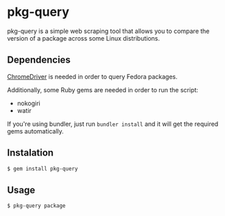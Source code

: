 # pkg-query

pkg-query is a simple web scraping tool that allows you to compare the version of a package across some Linux distributions.

## Dependencies

[ChromeDriver](https://chromedriver.chromium.org/) is needed in order to query Fedora packages.

Additionally, some Ruby gems are needed in order to run the script:

- nokogiri
- watir

If you're using bundler, just run `bundler install` and it will get the required gems automatically.

## Instalation

```bash
$ gem install pkg-query
```

## Usage

```bash
$ pkg-query package
```

